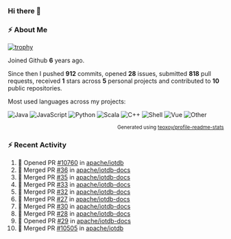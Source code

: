 ### Hi there 👋

### :zap: About Me

[![trophy](https://github-profile-trophy.vercel.app/?username=HTHou&theme=onedark)](https://github.com/ryo-ma/github-profile-trophy)
   
Joined Github **6** years ago.

Since then I pushed **912** commits, opened **28** issues, submitted **818** pull requests, received **1** stars across **5** personal projects and contributed to **10** public repositories.

Most used languages across my projects:

![Java](https://img.shields.io/static/v1?style=flat-square&label=%E2%A0%80&color=555&labelColor=%23b07219&message=Java%EF%B8%B194.4%25)
![JavaScript](https://img.shields.io/static/v1?style=flat-square&label=%E2%A0%80&color=555&labelColor=%23f1e05a&message=JavaScript%EF%B8%B11.4%25)
![Python](https://img.shields.io/static/v1?style=flat-square&label=%E2%A0%80&color=555&labelColor=%233572A5&message=Python%EF%B8%B10.7%25)
![Scala](https://img.shields.io/static/v1?style=flat-square&label=%E2%A0%80&color=555&labelColor=%23c22d40&message=Scala%EF%B8%B10.6%25)
![C++](https://img.shields.io/static/v1?style=flat-square&label=%E2%A0%80&color=555&labelColor=%23f34b7d&message=C%2B%2B%EF%B8%B10.6%25)
![Shell](https://img.shields.io/static/v1?style=flat-square&label=%E2%A0%80&color=555&labelColor=%2389e051&message=Shell%EF%B8%B10.4%25)
![Vue](https://img.shields.io/static/v1?style=flat-square&label=%E2%A0%80&color=555&labelColor=%2341b883&message=Vue%EF%B8%B10.3%25)
![Other](https://img.shields.io/static/v1?style=flat-square&label=%E2%A0%80&color=555&labelColor=%23ededed&message=Other%EF%B8%B11.2%25)

<p align="right"><sub>Generated using <a href="https://github.com/marketplace/actions/profile-readme-stats">teoxoy/profile-readme-stats</a></sub></p>


<!--![](https://github.com/HTHou/HTHou/blob/output/github-contribution-grid-snake.svg)-->

<!--![Haonan Hou's github stats](https://github-readme-stats.vercel.app/api?username=HTHou&count_private=true&show_icons=true&theme=onedark)-->

<!--![Haonan Hou's wakatime stats](https://github-readme-stats.vercel.app/api/wakatime?username=HTHou&layout=compact&theme=onedark)-->

<!--![Top Langs](https://github-readme-stats.vercel.app/api/top-langs/?username=HTHou&theme=onedark&layout=compact)-->

### :zap: Recent Activity
<!--START_SECTION:activity-->
1. 💪 Opened PR [#10760](https://github.com/apache/iotdb/pull/10760) in [apache/iotdb](https://github.com/apache/iotdb)
2. 🎉 Merged PR [#36](https://github.com/apache/iotdb-docs/pull/36) in [apache/iotdb-docs](https://github.com/apache/iotdb-docs)
3. 🎉 Merged PR [#35](https://github.com/apache/iotdb-docs/pull/35) in [apache/iotdb-docs](https://github.com/apache/iotdb-docs)
4. 🎉 Merged PR [#33](https://github.com/apache/iotdb-docs/pull/33) in [apache/iotdb-docs](https://github.com/apache/iotdb-docs)
5. 🎉 Merged PR [#32](https://github.com/apache/iotdb-docs/pull/32) in [apache/iotdb-docs](https://github.com/apache/iotdb-docs)
6. 🎉 Merged PR [#27](https://github.com/apache/iotdb-docs/pull/27) in [apache/iotdb-docs](https://github.com/apache/iotdb-docs)
7. 🎉 Merged PR [#30](https://github.com/apache/iotdb-docs/pull/30) in [apache/iotdb-docs](https://github.com/apache/iotdb-docs)
8. 🎉 Merged PR [#28](https://github.com/apache/iotdb-docs/pull/28) in [apache/iotdb-docs](https://github.com/apache/iotdb-docs)
9. 💪 Opened PR [#29](https://github.com/apache/iotdb-docs/pull/29) in [apache/iotdb-docs](https://github.com/apache/iotdb-docs)
10. 🎉 Merged PR [#10505](https://github.com/apache/iotdb/pull/10505) in [apache/iotdb](https://github.com/apache/iotdb)
<!--END_SECTION:activity-->

<!--
**HTHou/HTHou** is a ✨ _special_ ✨ repository because its `README.md` (this file) appears on your GitHub profile.

Here are some ideas to get you started:

- 🔭 I’m currently working on ...
- 🌱 I’m currently learning ...
- 👯 I’m looking to collaborate on ...
- 🤔 I’m looking for help with ...
- 💬 Ask me about ...
- 📫 How to reach me: ...
- 😄 Pronouns: ...
- ⚡ Fun fact: ...
-->
